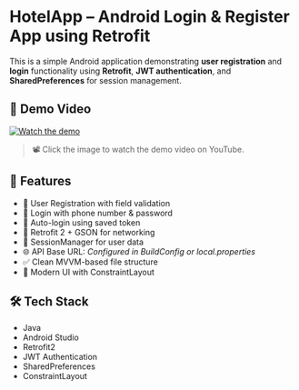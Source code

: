 # HotelApp – Android Login & Register App using Retrofit

This is a simple Android application demonstrating **user registration** and **login** functionality using **Retrofit**, **JWT authentication**, and **SharedPreferences** for session management.

## 🔗 Demo Video

[![Watch the demo](https://img.youtube.com/vi/fwChEkVb2KE/0.jpg)](https://www.youtube.com/watch?v=fwChEkVb2KE)

> 📽️ Click the image to watch the demo video on YouTube.

## 🚀 Features

- 🔐 User Registration with field validation  
- 🔑 Login with phone number & password  
- 🔁 Auto-login using saved token  
- 📡 Retrofit 2 + GSON for networking  
- 🧾 SessionManager for user data  
- 🌐 API Base URL: _Configured in BuildConfig or local.properties_
- ✅ Clean MVVM-based file structure  
- 🎨 Modern UI with ConstraintLayout  

## 🛠️ Tech Stack

- Java  
- Android Studio  
- Retrofit2  
- JWT Authentication  
- SharedPreferences  
- ConstraintLayout  
